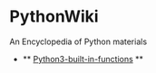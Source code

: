 # PythonWiki
An Encyclopedia of Python materials

- ** [Python3-built-in-functions](https://github.com/DropsDevopsOrg/PythonWiki/tree/master/Python3-built-in-functions) **
